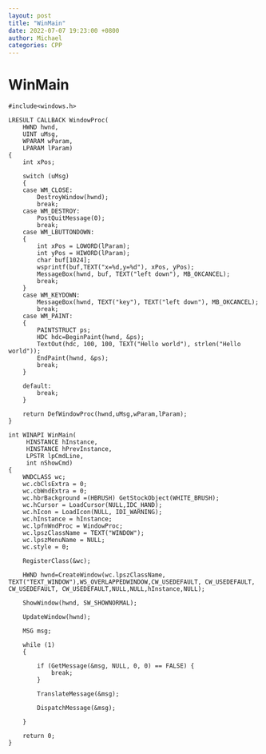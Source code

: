 ```yaml
---
layout: post
title: "WinMain"
date: 2022-07-07 19:23:00 +0800
author: Michael
categories: CPP
---
```


# WinMain

	#include<windows.h>
	
	LRESULT CALLBACK WindowProc(
	    HWND hwnd,
	    UINT uMsg,
	    WPARAM wParam,
	    LPARAM lParam) 
	{
	    int xPos;
	
	    switch (uMsg)
	    {
	    case WM_CLOSE:
	        DestroyWindow(hwnd);
	        break;
	    case WM_DESTROY:
	        PostQuitMessage(0);
	        break;
	    case WM_LBUTTONDOWN:
	    {      
	        int xPos = LOWORD(lParam);
	        int yPos = HIWORD(lParam);
	        char buf[1024];
	        wsprintf(buf,TEXT("x=%d,y=%d"), xPos, yPos);
	        MessageBox(hwnd, buf, TEXT("left down"), MB_OKCANCEL);
	        break;
	    }
	    case WM_KEYDOWN:
	        MessageBox(hwnd, TEXT("key"), TEXT("left down"), MB_OKCANCEL);
	        break;
	    case WM_PAINT: 
	    {
	        PAINTSTRUCT ps;
	        HDC hdc=BeginPaint(hwnd, &ps);
	        TextOut(hdc, 100, 100, TEXT("Hello world"), strlen("Hello world"));
	        EndPaint(hwnd, &ps);
	        break;
	    }
	
	    default:
	        break;
	    }
	
	    return DefWindowProc(hwnd,uMsg,wParam,lParam);
	}
	
	int WINAPI WinMain(
	     HINSTANCE hInstance,
	     HINSTANCE hPrevInstance,
	     LPSTR lpCmdLine,
	     int nShowCmd)
	{
	    WNDCLASS wc;
	    wc.cbClsExtra = 0;
	    wc.cbWndExtra = 0;
	    wc.hbrBackground =(HBRUSH) GetStockObject(WHITE_BRUSH);
	    wc.hCursor = LoadCursor(NULL,IDC_HAND);
	    wc.hIcon = LoadIcon(NULL, IDI_WARNING);
	    wc.hInstance = hInstance;
	    wc.lpfnWndProc = WindowProc;
	    wc.lpszClassName = TEXT("WINDOW");
	    wc.lpszMenuName = NULL;
	    wc.style = 0;
	
	    RegisterClass(&wc);
	
	    HWND hwnd=CreateWindow(wc.lpszClassName, TEXT("TEXT_WINDOW"),WS_OVERLAPPEDWINDOW,CW_USEDEFAULT, CW_USEDEFAULT, CW_USEDEFAULT, CW_USEDEFAULT,NULL,NULL,hInstance,NULL);
	
	    ShowWindow(hwnd, SW_SHOWNORMAL);
	
	    UpdateWindow(hwnd);
	
	    MSG msg;
	
	    while (1)
	    {
	
	        if (GetMessage(&msg, NULL, 0, 0) == FALSE) {
	            break;
	        }
	
	        TranslateMessage(&msg);
	
	        DispatchMessage(&msg);
	
	    }
	
		return 0;
	}